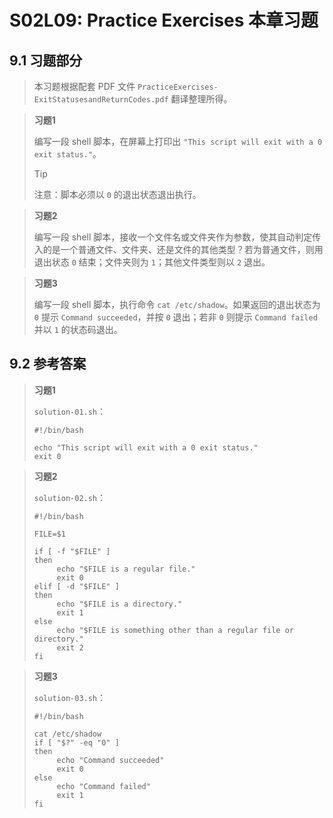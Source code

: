 # S02L09: Practice Exercises 本章习题



## 9.1 习题部分

> 本习题根据配套 PDF 文件 `PracticeExercises-ExitStatusesandReturnCodes.pdf` 翻译整理所得。

> **习题1**
>
> 编写一段 shell 脚本，在屏幕上打印出 `"This script will exit with a 0 exit status."`。
>
> > [!tip]
> >
> > 注意：脚本必须以 `0` 的退出状态退出执行。
> >

> **习题2**
>
> 编写一段 shell 脚本，接收一个文件名或文件夹作为参数，使其自动判定传入的是一个普通文件、文件夹、还是文件的其他类型？若为普通文件，则用退出状态 `0` 结束；文件夹则为 `1`；其他文件类型则以 `2` 退出。

> **习题3**
>
> 编写一段 shell 脚本，执行命令 `cat /etc/shadow`。如果返回的退出状态为 `0` 提示 `Command succeeded`，并按 `0` 退出；若非 `0` 则提示 `Command failed` 并以 `1` 的状态码退出。



## 9.2 参考答案

> **习题1**
>
> `solution-01.sh`：
>
> ```shell
> #!/bin/bash
> 
> echo "This script will exit with a 0 exit status."
> exit 0
> ```

> **习题2**
>
> `solution-02.sh`：
>
> ```shell
> #!/bin/bash
> 
> FILE=$1
> 
> if [ -f "$FILE" ]
> then
>      echo "$FILE is a regular file."
>      exit 0
> elif [ -d "$FILE" ]
> then
>      echo "$FILE is a directory."
>      exit 1
> else
>      echo "$FILE is something other than a regular file or directory."
>      exit 2
> fi
> ```

> **习题3**
>
> `solution-03.sh`：
>
> ```shell
> #!/bin/bash
> 
> cat /etc/shadow
> if [ "$?" -eq "0" ]
> then
>      echo "Command succeeded"
>      exit 0
> else
>      echo "Command failed"
>      exit 1
> fi
> ```

